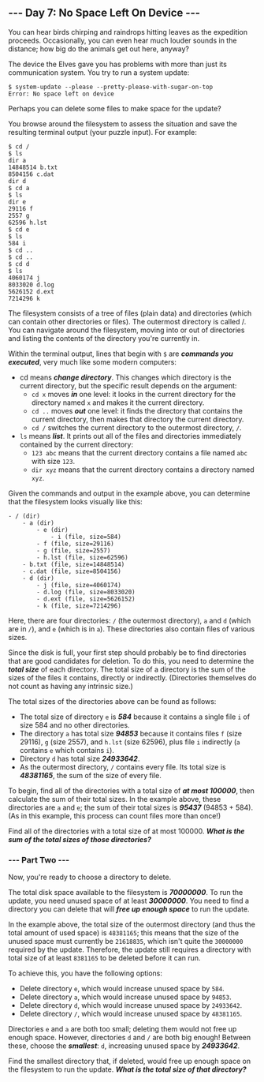## --- Day 7: No Space Left On Device ---

You can hear birds chirping and raindrops hitting leaves as the expedition proceeds. Occasionally, you can even hear much louder sounds in the distance; how big do the animals get out here, anyway?

The device the Elves gave you has problems with more than just its communication system. You try to run a system update:
```shell
$ system-update --please --pretty-please-with-sugar-on-top
Error: No space left on device
```
Perhaps you can delete some files to make space for the update?

You browse around the filesystem to assess the situation and save the resulting terminal output (your puzzle input). For example:
```shell
$ cd /
$ ls
dir a
14848514 b.txt
8504156 c.dat
dir d
$ cd a
$ ls
dir e
29116 f
2557 g
62596 h.lst
$ cd e
$ ls
584 i
$ cd ..
$ cd ..
$ cd d
$ ls
4060174 j
8033020 d.log
5626152 d.ext
7214296 k
```
The filesystem consists of a tree of files (plain data) and directories (which can contain other directories or files). The outermost directory is called /. You can navigate around the filesystem, moving into or out of directories and listing the contents of the directory you're currently in.

Within the terminal output, lines that begin with `$` are **_commands you executed_**, very much like some modern computers:
- cd means **_change directory_**. This changes which directory is the current directory, but the specific result depends on the argument:
  - `cd x` moves **_in_** one level: it looks in the current directory for the directory named `x` and makes it the current directory.
  - `cd ..` moves **_out_** one level: it finds the directory that contains the current directory, then makes that directory the current directory.
  - `cd /` switches the current directory to the outermost directory, `/`.
- `ls` means **_list_**. It prints out all of the files and directories immediately contained by the current directory:
  - `123 abc` means that the current directory contains a file named `abc` with size `123`.
  - `dir xyz` means that the current directory contains a directory named `xyz`.

Given the commands and output in the example above, you can determine that the filesystem looks visually like this:
```
- / (dir)
    - a (dir)
        - e (dir)
            - i (file, size=584)
        - f (file, size=29116)
        - g (file, size=2557)
        - h.lst (file, size=62596)
    - b.txt (file, size=14848514)
    - c.dat (file, size=8504156)
    - d (dir)
        - j (file, size=4060174)
        - d.log (file, size=8033020)
        - d.ext (file, size=5626152)
        - k (file, size=7214296)
```

Here, there are four directories: `/` (the outermost directory), `a` and `d` (which are in `/`), and `e` (which is in `a`). These directories also contain files of various sizes.

Since the disk is full, your first step should probably be to find directories that are good candidates for deletion. To do this, you need to determine the **_total size_** of each directory. The total size of a directory is the sum of the sizes of the files it contains, directly or indirectly. (Directories themselves do not count as having any intrinsic size.)

The total sizes of the directories above can be found as follows:
- The total size of directory `e` is **_584_** because it contains a single file `i` of size 584 and no other directories.
- The directory `a` has total size **_94853_** because it contains files `f` (size 29116), `g` (size 2557), and `h.lst` (size 62596), plus file `i` indirectly (`a` contains `e` which contains `i`).
- Directory `d` has total size **_24933642_**.
- As the outermost directory, `/` contains every file. Its total size is **_48381165_**, the sum of the size of every file.

To begin, find all of the directories with a total size of **_at most 100000_**, then calculate the sum of their total sizes. In the example above, these directories are `a` and `e`; the sum of their total sizes is **_95437_** (94853 + 584). (As in this example, this process can count files more than once!)

Find all of the directories with a total size of at most 100000. **_What is the sum of the total sizes of those directories?_**

### --- Part Two ---

Now, you're ready to choose a directory to delete.

The total disk space available to the filesystem is **_70000000_**. To run the update, you need unused space of at least **_30000000_**. You need to find a directory you can delete that will **_free up enough space_** to run the update.

In the example above, the total size of the outermost directory (and thus the total amount of used space) is `48381165`; this means that the size of the unused space must currently be `21618835`, which isn't quite the `30000000` required by the update. Therefore, the update still requires a directory with total size of at least `8381165` to be deleted before it can run.

To achieve this, you have the following options:
- Delete directory `e`, which would increase unused space by `584`.
- Delete directory `a`, which would increase unused space by `94853`.
- Delete directory `d`, which would increase unused space by `24933642`.
- Delete directory `/`, which would increase unused space by `48381165`.

Directories `e` and `a` are both too small; deleting them would not free up enough space. However, directories `d` and `/` are both big enough! Between these, choose the **_smallest_**: `d`, increasing unused space by **_24933642_**.

Find the smallest directory that, if deleted, would free up enough space on the filesystem to run the update. **_What is the total size of that directory?_**


